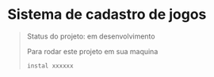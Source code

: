 # Sistema de cadastro de jogos #

> Status do projeto: em desenvolvimento
>
> Para rodar este projeto em sua maquina
>
> ```
>instal xxxxxx
> ```
